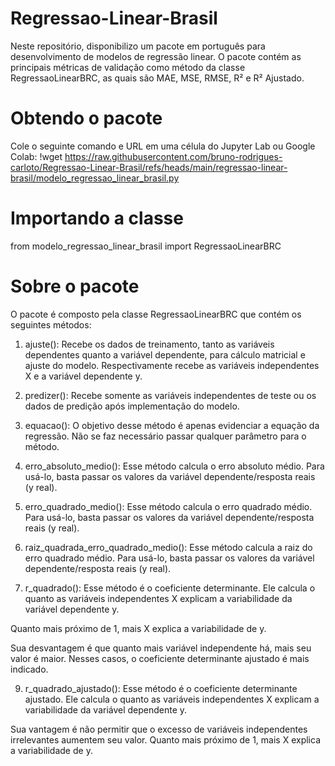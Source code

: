# Regressao-Linear-Brasil
Neste repositório, disponibilizo um pacote em português para desenvolvimento de modelos de regressão linear. O pacote contém as principais métricas de validação como método da classe RegressaoLinearBRC, as quais são MAE, MSE, RMSE, R² e R² Ajustado.

# Obtendo o pacote
Cole o seguinte comando e URL em uma célula do Jupyter Lab ou Google Colab:
!wget https://raw.githubusercontent.com/bruno-rodrigues-carloto/Regressao-Linear-Brasil/refs/heads/main/regressao-linear-brasil/modelo_regressao_linear_brasil.py

# Importando a classe
from modelo_regressao_linear_brasil import RegressaoLinearBRC

# Sobre o pacote
O pacote é composto pela classe RegressaoLinearBRC que contém os seguintes métodos:

1. ajuste():
Recebe os dados de treinamento, tanto as variáveis dependentes quanto a variável dependente, para cálculo matricial e ajuste do modelo.
Respectivamente recebe as variáveis independentes X e a variável dependente y.

2. predizer():
Recebe somente as variáveis independentes de teste ou os dados de predição após implementação do modelo.

3. equacao():
O objetivo desse método é apenas evidenciar a equação da regressão.
Não se faz necessário passar qualquer parâmetro para o método.

4. erro_absoluto_medio():
Esse método calcula o erro absoluto médio.
Para usá-lo, basta passar os valores da variável dependente/resposta reais (y real).

5. erro_quadrado_medio():
Esse método calcula o erro quadrado médio.
Para usá-lo, basta passar os valores da variável dependente/resposta reais (y real).

6. raiz_quadrada_erro_quadrado_medio():
Esse método calcula a raiz do erro quadrado médio.
Para usá-lo, basta passar os valores da variável dependente/resposta reais (y real).

7. r_quadrado():
Esse método é o coeficiente determinante. Ele calcula o quanto as variáveis independentes X explicam a variabilidade da variável dependente y.

Quanto mais próximo de 1, mais X explica a variabilidade de y.

Sua desvantagem é que quanto mais variável independente há, mais seu valor é maior. 
Nesses casos, o coeficiente determinante ajustado é mais indicado.

9. r_quadrado_ajustado():
Esse método é o coeficiente determinante ajustado. Ele calcula o quanto as variáveis independentes X explicam a variabilidade da variável dependente y.

Sua vantagem é não permitir que o excesso de variáveis independentes irrelevantes aumentem seu valor.
Quanto mais próximo de 1, mais X explica a variabilidade de y.
